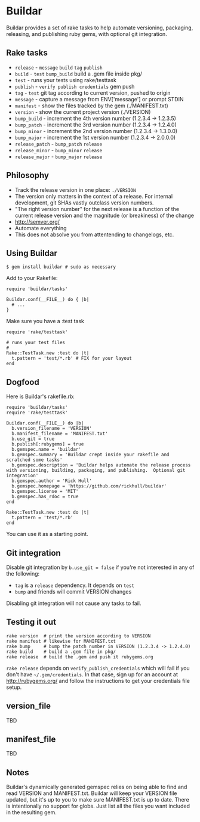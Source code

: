 Buildar
=======
Buildar provides a set of rake tasks to help automate versioning, packaging, releasing, and publishing ruby gems, with optional git integration.

Rake tasks
----------
* `release` - `message` `build` `tag` `publish`
* `build` - `test` `bump_build` build a .gem file inside pkg/
* `test` - runs your tests using rake/testtask
* `publish` - `verify publish credentials` gem push
* `tag` - `test` git tag according to current version, pushed to origin
* `message` - capture a message from ENV['message'] or prompt STDIN
* `manifest` - show the files tracked by the gem (./MANIFEST.txt)
* `version` - show the current project version (./VERSION)
* `bump_build` - increment the 4th version number (1.2.3.4 -> 1.2.3.5)
* `bump_patch` - increment the 3rd version number (1.2.3.4 -> 1.2.4.0)
* `bump_minor` - increment the 2nd version number (1.2.3.4 -> 1.3.0.0)
* `bump_major` - increment the 1st version number (1.2.3.4 -> 2.0.0.0)
* `release_patch` - `bump_patch` `release`
* `release_minor` - `bump_minor` `release`
* `release_major` - `bump_major` `release`

Philosophy
----------
* Track the release version in one place: `./VERSION`
* The version only matters in the context of a release.  For internal development, git SHAs vastly outclass version numbers.
* "The right version number" for the next release is a function of the current release version and the magnitude (or breakiness) of the change
* http://semver.org/
* Automate everything
* This does not absolve you from attentending to changelogs, etc.

Using Buildar
-------------
    $ gem install buildar # sudo as necessary

Add to your Rakefile:

    require 'buildar/tasks'

    Buildar.conf(__FILE__) do { |b|
      # ...
    }

Make sure you have a :test task

    require 'rake/testtask'

    # runs your test files
    #
    Rake::TestTask.new :test do |t|
      t.pattern = 'test/*.rb' # FIX for your layout
    end

Dogfood
-------
Here is Buildar's rakefile.rb:

    require 'buildar/tasks'
    require 'rake/testtask'

    Buildar.conf(__FILE__) do |b|
      b.version_filename = 'VERSION'
      b.manifest_filename = 'MANIFEST.txt'
      b.use_git = true
      b.publish[:rubygems] = true
      b.gemspec.name = 'buildar'
      b.gemspec.summary = 'Buildar crept inside your rakefile and scratched some tasks'
      b.gemspec.description = 'Buildar helps automate the release process with versioning, building, packaging, and publishing.  Optional git integration'
      b.gemspec.author = 'Rick Hull'
      b.gemspec.homepage = 'https://github.com/rickhull/buildar'
      b.gemspec.license = 'MIT'
      b.gemspec.has_rdoc = true
    end

    Rake::TestTask.new :test do |t|
      t.pattern = 'test/*.rb'
    end

You can use it as a starting point.

Git integration
---------------
Disable git integration by `b.use_git = false` if you're not interested in any of the following:

* `tag` is a `release` dependency.  It depends on `test`
* `bump` and friends will commit VERSION changes

Disabling git integration will not cause any tasks to fail.

Testing it out
--------------
    rake version  # print the version according to VERSION
    rake manifest # likewise for MANIFEST.txt
    rake bump     # bump the patch number in VERSION (1.2.3.4 -> 1.2.4.0)
    rake build    # build a .gem file in pkg/
    rake release  # build the .gem and push it rubygems.org

`rake release` depends on `verify_publish_credentials` which will fail if you don't have `~/.gem/credentials`.  In that case, sign up for an account at http://rubygems.org/ and follow the instructions to get your credentials file setup.

version_file
------------
TBD

manifest_file
-------------
TBD

Notes
-----
Buildar's dynamically generated gemspec relies on being able to find and read VERSION and MANIFEST.txt.  Buildar will keep your VERSION file updated, but it's up to you to make sure MANIFEST.txt is up to date.  There is intentionally no support for globs.  Just list all the files you want included in the resulting gem.
